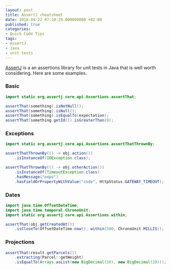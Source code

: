 ```yaml
---
layout: post
title: AssertJ cheatsheet
date: 2018-04-22 07:10:29.000000000 +02:00
published: true
categories:
- Quick Code Tips
tags:
- AssertJ
- Java
- unit tests
---
```


<a href="https://joel-costigliola.github.io/assertj/">AssertJ</a> is a an assertions library for unit tests in Java that is well worth considering. Here are some examples.

<!--more-->
<h3>Basic</h3>

```java
import static org.assertj.core.api.Assertions.assertThat;

assertThat(something).isNotNull();
assertThat(something).isNull();
assertThat(something).isEqualTo(expectation);
assertThat(something.getId()).isGreaterThan(0);
```
<h3>Exceptions</h3>

```java
import static org.assertj.core.api.Assertions.assertThatThrownBy;

assertThatThrownBy(() -> obj.action())
    .isInstanceOf(IOException.class);

assertThatThrownBy(() -> obj.otherAction())
    .isInstanceOf(TimeoutException.class)
    .hasMessage("oops")
    .hasFieldOrPropertyWithValue("code", HttpStatus.GATEWAY_TIMEOUT);
```
<h3>Dates</h3>

```java
import java.time.OffsetDateTime;
import java.time.temporal.ChronoUnit;
import static org.assertj.core.api.Assertions.within;

assertThat(obj.getCreatedAt())
    .isCloseTo(OffsetDateTime.now(), within(500, ChronoUnit.MILLIS));
```
<h3>Projections</h3>

```java
assertThat(result.getParcels())
    .extracting(Parcel::getWeight)
    .isEqualTo(Arrays.asList(new BigDecimal(10), new BigDecimal(20)));
```
